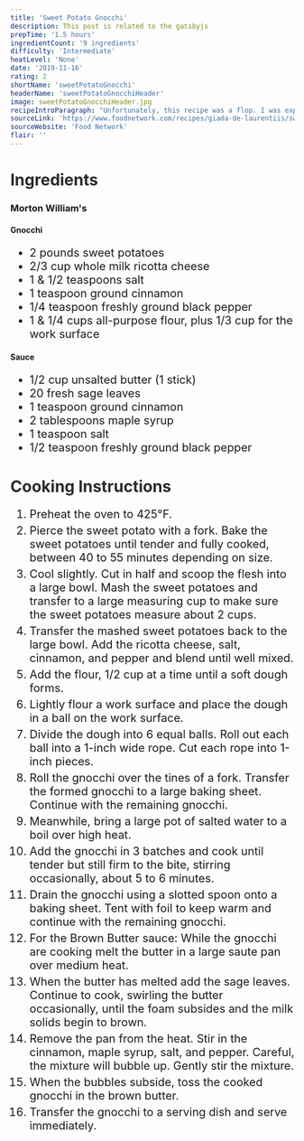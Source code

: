 ```yaml
---
title: 'Sweet Potato Gnocchi'
description: This post is related to the gatsbyjs
prepTime: '1.5 hours'
ingredientCount: '9 ingredients'
difficulty: 'Intermediate'
heatLevel: 'None'
date: '2019-11-16'
rating: 2
shortName: 'sweetPotatoGnocchi'
headerName: 'sweetPotatoGnocchiHeader'
image: sweetPotatoGnocchiHeader.jpg
recipeIntroParagraph: "Unfortunately, this recipe was a flop. I was expecting the gnocchi to turn out fluffy and light, but they came out solid and rubbery. I am not sure if this was caused by the sweet potatoes, or the use of too much flour to turn the potatoes into dough, but the texture was not apetizing. The sauce that topped the gnocchi was good, but it was made from butter, cinnamon, and maple syrup; what's not to like in that? Next time I would try the recipe with normal potatoes, and try to use less flour to make sure the gnocchi came out less rubbery."
sourceLink: 'https://www.foodnetwork.com/recipes/giada-de-laurentiis/sweet-potato-gnocchi-with-maple-cinnamon-sage-brown-butter-recipe-1950511'
sourceWebsite: 'Food Network'
flair: ''
---
```


<h1 style="color: #2B2B2B;">Ingredients</h1>

<h3>Morton William's</h3>

<h4>Gnocchi</h4>
<ul style="font-size: 20px;">
    <li>2 pounds sweet potatoes</li>
    <li>2/3 cup whole milk ricotta cheese</li>
    <li>1 & 1/2 teaspoons salt</li>
    <li>1 teaspoon ground cinnamon</li>
    <li>1/4 teaspoon freshly ground black pepper</li>
    <li>1 & 1/4 cups all-purpose flour, plus 1/3 cup for the work surface</li>
</ul>

<h4>Sauce</h4>
<ul style="font-size: 20px;">
    <li>1/2 cup unsalted butter (1 stick)</li>
    <li>20 fresh sage leaves</li>
    <li>1 teaspoon ground cinnamon</li>
    <li>2 tablespoons maple syrup</li>
    <li>1 teaspoon salt</li>
    <li>1/2 teaspoon freshly ground black pepper</li>
</ul>

<h1 style="color: #2B2B2B; margin-top: 40px;">Cooking Instructions</h1>
<ol style="font-size: 20px" className="cookingInstructionsOL">
    <li style="margin: 5px 0;">Preheat the oven to 425°F.</li>
    <li style="margin: 5px 0;">Pierce the sweet potato with a fork. Bake the sweet potatoes until tender and fully cooked, between 40 to 55 minutes depending on size.</li>
    <li style="margin: 5px 0;">Cool slightly. Cut in half and scoop the flesh into a large bowl. Mash the sweet potatoes and transfer to a large measuring cup to make sure the sweet potatoes measure about 2 cups.</li>
    <li style="margin: 5px 0;">Transfer the mashed sweet potatoes back to the large bowl. Add the ricotta cheese, salt, cinnamon, and pepper and blend until well mixed.</li>
    <li style="margin: 5px 0;">Add the flour, 1/2 cup at a time until a soft dough forms.</li>
    <li style="margin: 5px 0;">Lightly flour a work surface and place the dough in a ball on the work surface.</li>
    <li style="margin: 5px 0;">Divide the dough into 6 equal balls. Roll out each ball into a 1-inch wide rope. Cut each rope into 1-inch pieces.</li>
    <li style="margin: 5px 0;">Roll the gnocchi over the tines of a fork. Transfer the formed gnocchi to a large baking sheet. Continue with the remaining gnocchi.</li>
    <li style="margin: 5px 0;">Meanwhile, bring a large pot of salted water to a boil over high heat.</li>
    <li style="margin: 5px 0;">Add the gnocchi in 3 batches and cook until tender but still firm to the bite, stirring occasionally, about 5 to 6 minutes.</li>
    <li style="margin: 5px 0;">Drain the gnocchi using a slotted spoon onto a baking sheet. Tent with foil to keep warm and continue with the remaining gnocchi.</li>
    <li style="margin: 5px 0;">For the Brown Butter sauce: While the gnocchi are cooking melt the butter in a large saute pan over medium heat.</li>
    <li style="margin: 5px 0;">When the butter has melted add the sage leaves. Continue to cook, swirling the butter occasionally, until the foam subsides and the milk solids begin to brown.</li>
    <li style="margin: 5px 0;">Remove the pan from the heat. Stir in the cinnamon, maple syrup, salt, and pepper. Careful, the mixture will bubble up. Gently stir the mixture.</li>
    <li style="margin: 5px 0;">When the bubbles subside, toss the cooked gnocchi in the brown butter.</li>
    <li style="margin: 5px 0;">Transfer the gnocchi to a serving dish and serve immediately.</li>
</ol>
